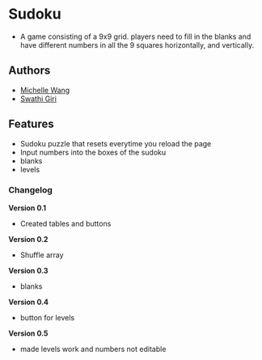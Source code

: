 # Sudoku

- A game consisting of a 9x9 grid. players need to fill in the blanks and have different numbers in all the 9 squares horizontally, and vertically.

## Authors

- [Michelle Wang](https://mwanggg.github.io)
- [Swathi Giri](https://cupcakelover123239.github.io)


## Features

- Sudoku puzzle that resets everytime you reload the page
- Input numbers into the boxes of the sudoku
- blanks
- levels


### Changelog

**Version 0.1**

- Created tables and buttons


**Version 0.2**

- Shuffle array


**Version 0.3**

- blanks

**Version 0.4**

- button for levels

**Version 0.5**

- made levels work and numbers not editable
